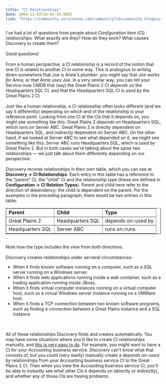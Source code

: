```yaml
---
title: "CI Relationships"
date: 2008-11-03T20:06:18.000Z
link: "https://community.servicenow.com/community?id=community_blog&sys_id=996eeeaddbd0dbc01dcaf3231f96190b"
---
```

<p>I've had a lot of questions from people about <i>Configuration Item (CI) relationships</i>. What exactly are they? How do they work? What causes Discovery to create them?<br /><br />Good questions!<br /><br />From a human perspective, a CI relationship is a record of the notion that one CI is related to another CI in some way. This is analogous to writing down somewhere that Joe is Anne's plumber: you might say that Joe <i>works for</i> Anne, or that Anne <i>uses</i> Joe. In a very similar way, you can tell your Service-now CMDB that (say) the Great Plains 2 CI <i>depends on</i> the Headquarters SQL CI, and that the Headquarters SQL CI is <i>used by</i> the Great Plains 2 CI.<br /><br />Just like a human relationship, a CI relationship often looks different (and we say it differently) depending on which end of the relationship is your reference point. Looking from one CI at the CIs that it depends on, you might see something like this: Great Plains 2 <i>depends on</i> Headquarters SQL, which <i>runs on</i> Server ABC. Great Plains 2 is directly dependent on Headquarters SQL, and indirectly dependent on Server ABC. On the other hand, if we looked at Server ABC to see what depended on it, we might see something like this: Server ABC <i>runs</i> Headquarters SQL, which is <i>used by</i> Great Plains 2. But in both cases we're talking about the same two relationships — we just talk about them differently depending on our perspective.<br /><br />Discovery records relationships in their own table, which you can see at <b>Discovery -&gt; CI Relationships</b>. Each entry in this table has a reference to the "parent" CI, the "child" CI and the relationship type (these are defined in <b>Configuration -&gt; CI Relation Types</b>). Parent and child here refer to the direction of dependency; the child is dependent on the parent. For the examples in the preceding paragraph, there would be two entries in this table:<br /><table border="1" cellpadding="3" cellspacing="0"><tr><td><b>Parent</b></td><td><b>Child</b></td><td><b>Type</b></td></tr><tr><td>Great Plains 2</td><td>Headquarters SQL</td><td>depends on::used by</td></tr><tr><td>Headquarters SQL</td><td>Server ABC</td><td>runs on::runs</td></tr></table><br />Note how the type includes the view from both directions.<br /><br />Discovery creates relationships under serveral circumstances:<ul><li>When it finds known software running on a computer, such as a SQL server running on a Windows server.</li><li>When it finds web applications running inside a web container, such as a trading application running inside JBoss.</li><li>When it finds virtual computer instances running on a virtual computer host, such as a virtual Windows server instance running on a VMWare host.</li><li>When it finds a TCP connection between two known software programs, such as finding a connection between a Great Plains instance and a SQL instance</li></ul><br /><br />All of these relationships Discovery finds and creates automatically. You may have some situations where you'd like to create CI relationships manually, and <a title="ki.service-now.com/index.php?title=Enterprise_CMDB" href="http://wiki.service-now.com/index.php?title=Enterprise_CMDB">this is very easy to do</a>. For example, you might want to have a CI for your Accounting business service. Discovery can't know what that consists of, but you could (very easily) manually create a <i>depends on::used by</i> relationships from your Accounting business service CI to the Great Plains 2 CI. Then when you view the Accounting business service CI, you'll be able to instantly see what other CIs it depends on (directly or indirectly), and whether any of those CIs are having problems.</p>
